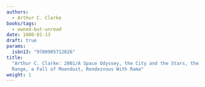 ```yaml
---
authors:
  - Arthur C. Clarke
books/tags:
  - owned-but-unread
date: 1800-01-13
draft: true
params:
  isbn13: "9780905712826"
title:
  "Arthur C. Clarke: 2001/A Space Odyssey, the City and the Stars, the Deep
  Range, a Fall of Moondust, Rendezvous With Rama"
weight: 1
---
```


<!--more-->

